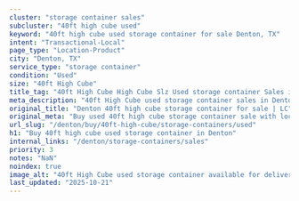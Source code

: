 ```yaml
---
cluster: "storage container sales"
subcluster: "40ft high cube used"
keyword: "40ft high cube used storage container for sale Denton, TX"
intent: "Transactional-Local"
page_type: "Location-Product"
city: "Denton, TX"
service_type: "storage container"
condition: "Used"
size: "40ft High Cube"
title_tag: "40ft High Cube High Cube Slz Used storage container Sales in Denton | LC Container"
meta_description: "40ft High Cube used storage container sales in Denton. High cube containers with extra height. Fast delivery, competitive pricing. Serving storage containers area. Quote ID: JHU. Call (214) 524-4168 for your free quote today."
original_title: "Denton 40ft high cube storage container for sale | LC"
original_meta: "Buy used 40ft high cube storage container sale with local delivery in Denton, TX. LC Container — local Since 2003. Request a fast quote today."
url_slug: "/denton/buy/40ft-high-cube/storage-containers/used"
h1: "Buy 40ft high cube used storage container in Denton"
internal_links: "/denton/storage-containers/sales"
priority: 3
notes: "NaN"
noindex: true
image_alt: "40ft High Cube used storage container available for delivery in Denton"
last_updated: "2025-10-21"
---
```


<!-- TODO: Add unique city/inventory copy, images, and internal links here. -->
